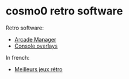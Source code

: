 # cosmo0 retro software

Retro software:

- [Arcade Manager](https://github.com/cosmo0/arcade-manager)
- [Console overlays](https://github.com/cosmo0/retropie-overlays)

In french:

- [Meilleurs jeux rétro](https://github.com/cosmo0/retrogaming-meilleurs-jeux)

